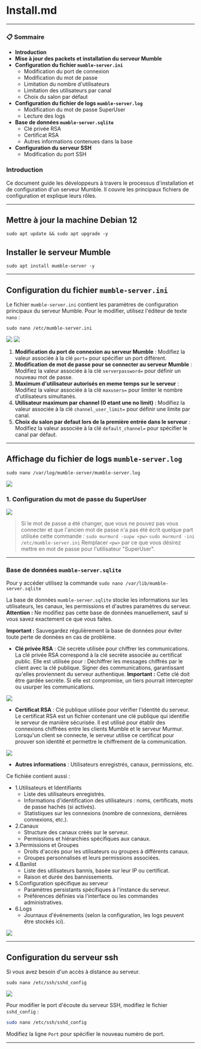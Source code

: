 # Install.md
---
### 📋 **Sommaire**

   * **Introduction**
   * **Mise à jour des packets et installation du serveur Mumble**
   * **Configuration du fichier `mumble-server.ini`**
       * Modification du port de connexion
       * Modification du mot de passe
       * Limitation du nombre d'utilisateurs
       * Limitation des utilisateurs par canal
       * Choix du salon par défaut
   * **Configuration du fichier de logs `mumble-server.log`**
       * Modification du mot de passe SuperUser
       * Lecture des logs
   * **Base de données `mumble-server.sqlite`**
       * Clé privée RSA
       * Certificat RSA
       * Autres informations contenues dans la base
   * **Configuration du serveur SSH**
       * Modification du port SSH




###  **Introduction**

Ce document guide les développeurs à travers le processus d'installation et de configuration d'un serveur Mumble. Il couvre les principaux fichiers de configuration et explique leurs rôles.

---

## Mettre à jour la machine Debian 12 
`sudo apt update && sudo apt upgrade -y`


## Installer le serveur Mumble 
`sudo apt install mumble-server -y`

---

## **Configuration du fichier `mumble-server.ini`**

Le fichier `mumble-server.ini` contient les paramètres de configuration principaux du serveur Mumble. Pour le modifier, utilisez l'éditeur de texte `nano` :

`sudo nano /etc/mumble-server.ini`

![](Ressources/mumble_serv.png)
![](Ressources/mumbleserv2.png)

  1. **Modification du port de connexion au serveur Mumble** : Modifiez la valeur associée à la clé `port=` pour spécifier un port différent.
  2. **Modification de mot de passe pour se connecter au serveur Mumble** : Modifiez la valeur associée à la clé `serverpassword=` pour définir un nouveau mot de passe.
  3. **Maximum d'utilisateur autorisés en meme temps sur le serveur** : Modifiez la valeur associée à la clé `maxusers=` pour limiter le nombre d'utilisateurs simultanés.
  4. **Utilisateur maximum par channel (0 etant une no limit)** : Modifiez la valeur associée à la clé `channel_user_limit=` pour définir une limite par canal.
  5. **Choix du salon par defaut lors de la première entrée dans le serveur** : Modifiez la valeur associée à la clé `default_channel=` pour spécifier le canal par défaut.

---

## **Affichage du fichier de logs `mumble-server.log`**
`sudo nano /var/log/mumble-server/mumble-server.log`

![](Ressources/mumbleserverlog2.PNG)

### **1. Configuration du mot de passe du SuperUser**

![](Ressources/mumbleservelog.png)

>Si le mot de passe a été changer, que vous ne pouvez pas vous connecter et que l'ancien mot de passe n'a pas été écrit quelque part utilisée cette commande :
`sudo murmurd -supw <pw>`
`sudo murmurd -ini /etc/mumble-server.ini`
Remplacer `<pw>` par ce que vous désirez mettre en mot de passe pour l'utilisateur "SuperUser".

---

### **Base de données `mumble-server.sqlite`**
Pour y accéder utilisez la commande
`sudo nano /var/lib/mumble-server.sqlite`

La base de données `mumble-server.sqlite` stocke les informations sur les utilisateurs, les canaux, les permissions et d'autres paramètres du serveur. **Attention :** Ne modifiez pas cette base de données manuellement, sauf si vous savez exactement ce que vous faites.

**Important :** Sauvegardez régulièrement la base de données pour éviter toute perte de données en cas de problème.


* **Clé privée RSA** : Clé secrète utilisée pour chiffrer les communications.
  La clé privée RSA correspond à la clé secrète associée au certificat public.
Elle est utilisée pour :
Déchiffrer les messages chiffrés par le client avec la clé publique.
Signer des communications, garantissant qu'elles proviennent du serveur authentique.
**Important :** Cette clé doit être gardée secrète. Si elle est compromise, un tiers pourrait intercepter ou usurper les communications.

![](Ressources/CléRSA.png)


* **Certificat RSA** : Clé publique utilisée pour vérifier l'identité du serveur.
Le certificat RSA est un fichier contenant une clé publique qui identifie le serveur de manière sécurisée.
Il est utilisé pour établir des connexions chiffrées entre les clients Mumble et le serveur Murmur.
Lorsqu'un client se connecte, le serveur utilise ce certificat pour prouver son identité et permettre le chiffrement de la communication.

![](Ressources/certificatRSA.png)


* **Autres informations** : Utilisateurs enregistrés, canaux, permissions, etc.


Ce fichiée contient aussi :
* 1.Utilisateurs et Identifiants
    * Liste des utilisateurs enregistrés.
    * Informations d'identification des utilisateurs : noms, certificats, mots de passe hachés (si activés).
    * Statistiques sur les connexions (nombre de connexions, dernières connexions, etc.).
* 2.Canaux
    * Structure des canaux créés sur le serveur.
    * Permissions et hiérarchies spécifiques aux canaux.
* 3.Permissions et Groupes
    * Droits d'accès pour les utilisateurs ou groupes à différents canaux.
    * Groupes personnalisés et leurs permissions associées.
* 4.Banlist
    * Liste des utilisateurs bannis, basée sur leur IP ou certificat.
    * Raison et durée des bannissements.
* 5.Configuration spécifique au serveur
    * Paramètres persistants spécifiques à l'instance du serveur.
    * Préférences définies via l'interface ou les commandes administratives.
* 6.Logs
    * Journaux d'événements (selon la configuration, les logs peuvent être stockés ici).

![](Ressources/mumbleserversqlite2.png)

---

## **Configuration du serveur ssh**
Si vous avez besoin d'un accès à distance au serveur.

`sudo nano /etc/ssh/sshd_config`

![](Ressources/portssh.png)

Pour modifier le port d'écoute du serveur SSH, modifiez le fichier `sshd_config` :

```bash
sudo nano /etc/ssh/sshd_config
```

Modifiez la ligne `Port` pour spécifier le nouveau numéro de port.

---
